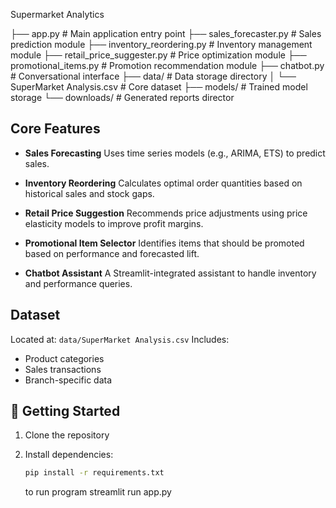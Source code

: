 Supermarket Analytics

├── app.py # Main application entry point
├── sales_forecaster.py # Sales prediction module
├── inventory_reordering.py # Inventory management module
├── retail_price_suggester.py # Price optimization module
├── promotional_items.py # Promotion recommendation module
├── chatbot.py # Conversational interface
├── data/ # Data storage directory
│ └── SuperMarket Analysis.csv # Core dataset
├── models/ # Trained model storage
└── downloads/ # Generated reports director

## Core Features

* **Sales Forecasting**
  Uses time series models (e.g., ARIMA, ETS) to predict  sales.

* **Inventory Reordering**
  Calculates optimal order quantities based on historical sales and stock gaps.

* **Retail Price Suggestion**
  Recommends price adjustments using price elasticity models to improve profit margins.

* **Promotional Item Selector**
  Identifies items that should be promoted based on performance and forecasted lift.

* **Chatbot Assistant**
  A Streamlit-integrated assistant to handle inventory and performance queries.

## Dataset

Located at: `data/SuperMarket Analysis.csv`
Includes:

* Product categories
* Sales transactions
* Branch-specific data

## 🚀 Getting Started

1. Clone the repository
2. Install dependencies:

   ```bash
   pip install -r requirements.txt
   ```

   to run program
   streamlit run app.py
